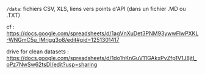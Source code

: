 `/data`: fichiers CSV, XLS, liens vers points d'API (dans un fichier .MD ou .TXT)

cf : https://docs.google.com/spreadsheets/d/1agVnXuDet3PNM93ywwFlwPXKL-WNGmC5u_lMrigg3o8/edit#gid=1251301417


drive for clean datasets : https://docs.google.com/spreadsheets/d/1do1hKnGuV11GAkxPvZfp1V1J8jtI_oPz7NwSw62tsDI/edit?usp=sharing